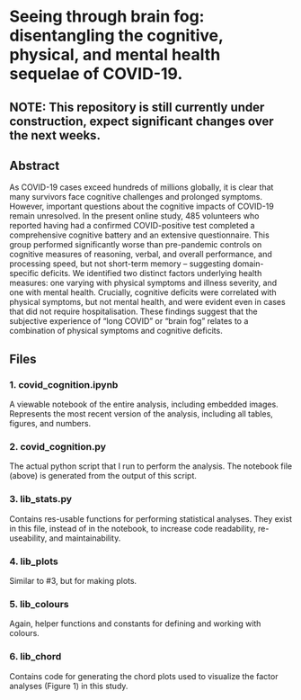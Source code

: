# Seeing through brain fog: disentangling the cognitive, physical, and mental health sequelae of COVID-19.

## NOTE: This repository is still currently under construction, expect significant changes over the next weeks.

## Abstract
As COVID-19 cases exceed hundreds of millions globally, it is clear that many survivors face cognitive challenges and prolonged symptoms. However, important questions about the cognitive impacts of COVID-19 remain unresolved. In the present online study, 485 volunteers who reported having had a confirmed COVID-positive test completed a comprehensive cognitive battery and an extensive questionnaire. This group performed significantly worse than pre-pandemic controls on cognitive measures of reasoning, verbal, and overall performance, and processing speed, but not short-term memory – suggesting domain-specific deficits. We identified two distinct factors underlying health measures: one varying with physical symptoms and illness severity, and one with mental health. Crucially, cognitive deficits were correlated with physical symptoms, but not mental health, and were evident even in cases that did not require hospitalisation. These findings suggest that the subjective experience of “long COVID” or “brain fog” relates to a combination of physical symptoms and cognitive deficits.

## Files

### 1. covid_cognition.ipynb
A viewable notebook of the entire analysis, including embedded images. Represents the most recent version of the analysis, including all tables, figures, and numbers.

### 2. covid_cognition.py
The actual python script that I run to perform the analysis. The notebook file (above) is generated from the output of this script.

### 3. lib_stats.py
Contains res-usable functions for performing statistical analyses. They exist in this file, instead of in the notebook, to increase code readability, re-useability, and maintainability.

### 4. lib_plots
Similar to #3, but for making plots.

### 5. lib_colours
Again, helper functions and constants for defining and working with colours.

### 6. lib_chord
Contains code for generating the chord plots used to visualize the factor analyses (Figure 1) in this study.
